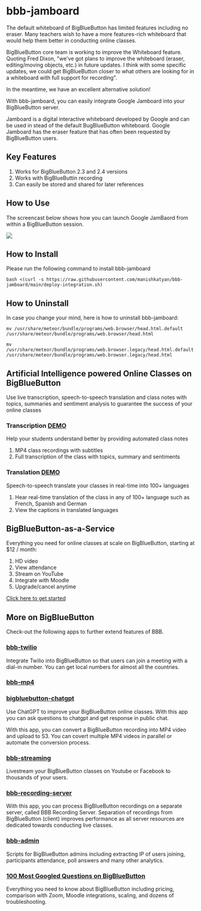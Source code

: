# bbb-jamboard

The default whiteboard of BigBlueButton has limited features including no eraser. Many teachers wish to have a more features-rich whiteboard that would help them better in conducting online classes. 

BigBlueButton core team is working to improve the Whiteboard feature. Quoting Fred Dixon, "we've got plans to improve the whiteboard (eraser, editing/moving objects, etc.) in future updates.  I think with some specific updates, we could get BigBlueButton closer to what others are looking for in a whiteboard with full support for recording".

In the meantime, we have an excellent alternative solution!

With bbb-jamboard, you can easily integrate Google Jamboard into your BigBlueButton server. 

Jamboard is a digital interactive whiteboard developed by Google and can be used in stead of the default BugBlueButton whiteboard. Google Jamboard has the eraser feature that has often been requested by BigBlueButton users. 

## Key Features

1. Works for BigBlueButton 2.3 and 2.4 versions
2. Works with BigBlueButtin recording
3. Can easily be stored and shared for later references

## How to Use

The screencast below shows how you can launch Google JamBaord from within a BigBlueButton session. 

<img src="https://bbb1.asyncweb.io/recording/bbb-jamboard.gif"/>


## How to Install

Please run the following command to install bbb-jamboard

`bash <(curl -s https://raw.githubusercontent.com/manishkatyan/bbb-jamboard/main/deploy-integration.sh)`


## How to Uninstall

In case you change your mind, here is how to uninstall bbb-jamboard: 

`mv /usr/share/meteor/bundle/programs/web.browser/head.html.default /usr/share/meteor/bundle/programs/web.browser/head.html`

`mv /usr/share/meteor/bundle/programs/web.browser.legacy/head.html.default /usr/share/meteor/bundle/programs/web.browser.legacy/head.html`

## Artificial Intelligence powered Online Classes on BigBlueButton
Use live transcription, speech-to-speech translation and class notes with topics, summaries and sentiment analysis to guarantee the success of your online classes

### Transcription [DEMO](https://higheredlab.com/)
Help your students understand better by providing automated class notes
1. MP4 class recordings with subtitles
2. Full transcription of the class with topics, summary and sentiments

### Translation [DEMO](https://higheredlab.com/)
Speech-to-speech translate your classes in real-time into 100+ languages
1. Hear real-time translation of the class in any of 100+ language such as French, Spanish and German
2. View the captions in translated languages

## BigBlueButton-as-a-Service

Everything you need for online classes at scale on BigBlueButton, starting at $12 / month:
1. HD video
2. View attendance
3. Stream on YouTube
4. Integrate with Moodle
5. Upgrade/cancel anytime

[Click here to get started](https://higheredlab.com/pricing/)

## More on BigBlueButton

Check-out the following apps to further extend features of BBB.

### [bbb-twilio](https://github.com/manishkatyan/bbb-twilio)

Integrate Twilio into BigBlueButton so that users can join a meeting with a dial-in number. You can get local numbers for almost all the countries.

### [bbb-mp4](https://github.com/manishkatyan/bbb-mp4)

### [bigbluebutton-chatgpt](https://github.com/AsyncWeb/bigbluebutton-chatgpt)

Use ChatGPT to improve your BigBlueButton online classes. With this app you can ask questions to chatgpt and get response in public chat.

With this app, you can convert a BigBlueButton recording into MP4 video and upload to S3. You can covert multiple MP4 videos in parallel or automate the conversion process.

### [bbb-streaming](https://github.com/manishkatyan/bbb-streaming)

Livestream your BigBlueButton classes on Youtube or Facebook to thousands of your users.

### [bbb-recording-server](https://github.com/manishkatyan/bbb-recording-server)

With this app, you can process BigBlueButton recordings on a separate server, called BBB Recording Server. Separation of recordings from BigBlueButton (client) improves performance as all server resources are dedicated towards conducting live classes.

### [bbb-admin](https://github.com/manishkatyan/bbb-admin)

Scripts for BigBlueButton admins including extracting IP of users joining, participants attendance, poll answers and many other analytics. 

### [100 Most Googled Questions on BigBlueButton](https://higheredlab.com/bigbluebutton-guide/)

Everything you need to know about BigBlueButton including pricing, comparison with Zoom, Moodle integrations, scaling, and dozens of troubleshooting.
